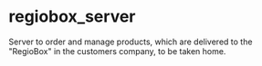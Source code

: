 # regiobox_server
Server to order and manage products, which are delivered to the "RegioBox" in the customers company, to be taken home.
